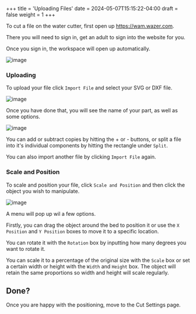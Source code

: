 +++
title = 'Uploading Files'
date = 2024-05-07T15:15:22-04:00
draft = false
weight = 1
+++

To cut a file on the water cutter, first open up https://wam.wazer.com.

There you will need to sign in, get an adult to sign into the website for you.

Once you sign in, the workspace will open up automatically.

![image](/images/272.png)

### Uploading

To upload your file click `Import File` and select your SVG or DXF file.

![image](/images/273.png)

Once you have done that, you will see the name of your part, as well as some options.

![image](/images/274.png)

You can add or subtract copies by hitting the + or - buttons, or split a file into it's individual components by hitting the rectangle under `Split`.

You can also import another file by clicking `Import File` again.

### Scale and Position

To scale and position your file, click `Scale and Position` and then click the object you wish to manipulate.

![image](/images/271.png)

A menu will pop up wil a few options.

Firstly, you can drag the object around the bed to position it or use the `X Position` and `Y Position` boxes to move it to a specific location.

You can rotate it with the `Rotation` box by inputting how many degrees you want to rotate it.

You can scale it to a percentage of the original size with the `Scale` box or set a certain width or height with the `Width` and `Height` box. The object will retain the same proportions so width and height will scale regularly.

## Done?

Once you are happy with the positioning, move to the Cut Settings page.

